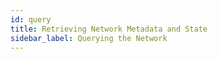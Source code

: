 ```yaml
---
id: query 
title: Retrieving Network Metadata and State
sidebar_label: Querying the Network
---
```


